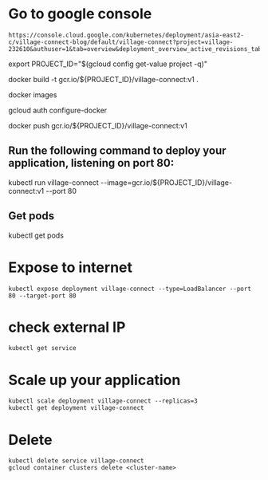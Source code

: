 # Go to google console 
    https://console.cloud.google.com/kubernetes/deployment/asia-east2-c/village-connect-blog/default/village-connect?project=village-232610&authuser=1&tab=overview&deployment_overview_active_revisions_tablesize=50&duration=PT1H&pod_summary_list_tablesize=20&service_list_datatablesize=20

export PROJECT_ID="$(gcloud config get-value project -q)"

docker build -t gcr.io/${PROJECT_ID}/village-connect:v1 .

docker images

gcloud auth configure-docker

docker push gcr.io/${PROJECT_ID}/village-connect:v1
## Run the following command to deploy your application, listening on port 80:
kubectl run village-connect --image=gcr.io/${PROJECT_ID}/village-connect:v1 --port 80

## Get pods
kubectl get pods

# Expose to internet
    kubectl expose deployment village-connect --type=LoadBalancer --port 80 --target-port 80

# check external IP
    kubectl get service

# Scale up your application
    kubectl scale deployment village-connect --replicas=3
    kubectl get deployment village-connect

# Delete 
    kubectl delete service village-connect
    gcloud container clusters delete <cluster-name>